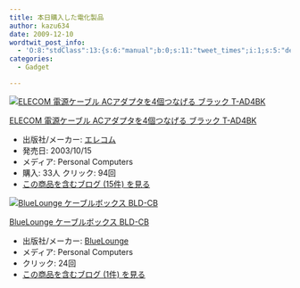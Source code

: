 ```yaml
---
title: 本日購入した電化製品
author: kazu634
date: 2009-12-10
wordtwit_post_info:
  - 'O:8:"stdClass":13:{s:6:"manual";b:0;s:11:"tweet_times";i:1;s:5:"delay";i:0;s:7:"enabled";i:1;s:10:"separation";s:2:"60";s:7:"version";s:3:"3.7";s:14:"tweet_template";b:0;s:6:"status";i:2;s:6:"result";a:0:{}s:13:"tweet_counter";i:2;s:13:"tweet_log_ids";a:1:{i:0;i:4979;}s:9:"hash_tags";a:0:{}s:8:"accounts";a:1:{i:0;s:7:"kazu634";}}'
categories:
  - Gadget

---
```

<div class="section">
<div class="hatena-asin-detail">
<a href="http://www.amazon.co.jp/dp/B0000EZHSQ/?tag=hatena_st1-22&ascsubtag=d-7ibv" onclick="__gaTracker('send', 'event', 'outbound-article', 'http://www.amazon.co.jp/dp/B0000EZHSQ/?tag=hatena_st1-22&ascsubtag=d-7ibv', '');"><img src="https://images-na.ssl-images-amazon.com/images/I/41ebDMg3oTL._SL160_.jpg" class="hatena-asin-detail-image" alt="ELECOM 電源ケーブル ACアダプタを4個つなげる ブラック T-AD4BK" title="ELECOM 電源ケーブル ACアダプタを4個つなげる ブラック T-AD4BK" /></a></p> 
    
<div class="hatena-asin-detail-info">
<p class="hatena-asin-detail-title">
<a href="http://www.amazon.co.jp/dp/B0000EZHSQ/?tag=hatena_st1-22&ascsubtag=d-7ibv" onclick="__gaTracker('send', 'event', 'outbound-article', 'http://www.amazon.co.jp/dp/B0000EZHSQ/?tag=hatena_st1-22&ascsubtag=d-7ibv', 'ELECOM 電源ケーブル ACアダプタを4個つなげる ブラック T-AD4BK');">ELECOM 電源ケーブル ACアダプタを4個つなげる ブラック T-AD4BK</a>
</p>
      
<ul>
<li>
<span class="hatena-asin-detail-label">出版社/メーカー:</span> <a href="http://d.hatena.ne.jp/keyword/%A5%A8%A5%EC%A5%B3%A5%E0" onclick="__gaTracker('send', 'event', 'outbound-article', 'http://d.hatena.ne.jp/keyword/%A5%A8%A5%EC%A5%B3%A5%E0', 'エレコム');" class="keyword">エレコム</a>
</li>
<li>
<span class="hatena-asin-detail-label">発売日:</span> 2003/10/15
</li>
<li>
<span class="hatena-asin-detail-label">メディア:</span> Personal Computers
</li>
<li>
<span class="hatena-asin-detail-label">購入</span>: 33人 <span class="hatena-asin-detail-label">クリック</span>: 94回
</li>
<li>
<a href="http://d.hatena.ne.jp/asin/B0000EZHSQ" onclick="__gaTracker('send', 'event', 'outbound-article', 'http://d.hatena.ne.jp/asin/B0000EZHSQ', 'この商品を含むブログ (15件) を見る');" target="_blank">この商品を含むブログ (15件) を見る</a>
</li>
</ul>
</div>
    
<div class="hatena-asin-detail-foot">
</div>
</div>
  
<div class="hatena-asin-detail">
<a href="http://www.amazon.co.jp/dp/B002TOK3H0/?tag=hatena_st1-22&ascsubtag=d-7ibv" onclick="__gaTracker('send', 'event', 'outbound-article', 'http://www.amazon.co.jp/dp/B002TOK3H0/?tag=hatena_st1-22&ascsubtag=d-7ibv', '');"><img src="http://d.hatena.ne.jp/images/hatena_aws.gif" class="hatena-asin-detail-image" alt="BlueLounge ケーブルボックス BLD-CB" title="BlueLounge ケーブルボックス BLD-CB" /></a></p> 
    
<div class="hatena-asin-detail-info">
<p class="hatena-asin-detail-title">
<a href="http://www.amazon.co.jp/dp/B002TOK3H0/?tag=hatena_st1-22&ascsubtag=d-7ibv" onclick="__gaTracker('send', 'event', 'outbound-article', 'http://www.amazon.co.jp/dp/B002TOK3H0/?tag=hatena_st1-22&ascsubtag=d-7ibv', 'BlueLounge ケーブルボックス BLD-CB');">BlueLounge ケーブルボックス BLD-CB</a>
</p>
      
<ul>
<li>
<span class="hatena-asin-detail-label">出版社/メーカー:</span> <a href="http://d.hatena.ne.jp/keyword/BlueLounge" onclick="__gaTracker('send', 'event', 'outbound-article', 'http://d.hatena.ne.jp/keyword/BlueLounge', 'BlueLounge');" class="keyword">BlueLounge</a>
</li>
<li>
<span class="hatena-asin-detail-label">メディア:</span> Personal Computers
</li>
<li>
<span class="hatena-asin-detail-label">クリック</span>: 24回
</li>
<li>
<a href="http://d.hatena.ne.jp/asin/B002TOK3H0" onclick="__gaTracker('send', 'event', 'outbound-article', 'http://d.hatena.ne.jp/asin/B002TOK3H0', 'この商品を含むブログ (1件) を見る');" target="_blank">この商品を含むブログ (1件) を見る</a>
</li>
</ul>
</div>
    
<div class="hatena-asin-detail-foot">
</div>
</div>
</div>
